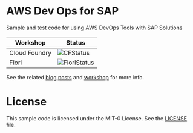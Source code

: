 # AWS Dev Ops for SAP

Sample and test code for using AWS DevOps Tools with SAP Solutions

Workshop | Status
--- | ---
Cloud Foundry | ![CFStatus](https://d2k07ywv1m6rt9.cloudfront.net/aws-dev-ops-for-sap-cf.svg)
Fiori | ![FioriStatus](https://d2k07ywv1m6rt9.cloudfront.net/aws-dev-ops-for-sap-fiori.svg)

See the related [blog posts](https://aws.amazon.com/blogs/awsforsap/) and [workshop](https://www.saponaws.aworkshop.io/500-devops.html) for more info.

# License

This sample code is licensed under the MIT-0 License. See the [LICENSE](LICENSE) file.  